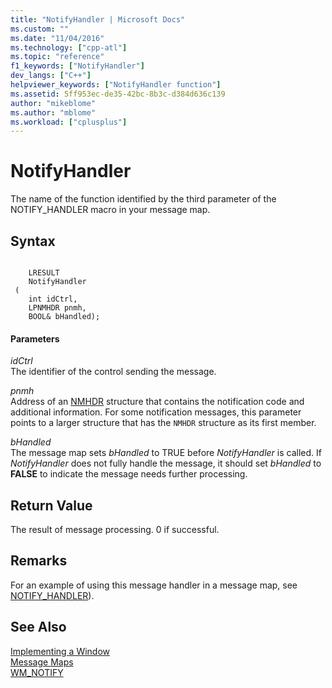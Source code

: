 ```yaml
---
title: "NotifyHandler | Microsoft Docs"
ms.custom: ""
ms.date: "11/04/2016"
ms.technology: ["cpp-atl"]
ms.topic: "reference"
f1_keywords: ["NotifyHandler"]
dev_langs: ["C++"]
helpviewer_keywords: ["NotifyHandler function"]
ms.assetid: 5ff953ec-de35-42bc-8b3c-d384d636c139
author: "mikeblome"
ms.author: "mblome"
ms.workload: ["cplusplus"]
---
```

# NotifyHandler
The name of the function identified by the third parameter of the NOTIFY_HANDLER macro in your message map.  
  
## Syntax  
  
```  
 
    LRESULT 
    NotifyHandler 
 (
    int idCtrl,  
    LPNMHDR pnmh,  
    BOOL& bHandled);
```  
  
#### Parameters  
 *idCtrl*  
 The identifier of the control sending the message.  
  
 *pnmh*  
 Address of an [NMHDR](http://msdn.microsoft.com/library/windows/desktop/bb775514) structure that contains the notification code and additional information. For some notification messages, this parameter points to a larger structure that has the `NMHDR` structure as its first member.  
  
 *bHandled*  
 The message map sets *bHandled* to TRUE before *NotifyHandler* is called. If *NotifyHandler* does not fully handle the message, it should set *bHandled* to **FALSE** to indicate the message needs further processing.  
  
## Return Value  
 The result of message processing. 0 if successful.  
  
## Remarks  
 For an example of using this message handler in a message map, see [NOTIFY_HANDLER](reference/message-map-macros-atl.md#notify_handler)).  
  
## See Also  
 [Implementing a Window](../atl/implementing-a-window.md)   
 [Message Maps](../atl/message-maps-atl.md)   
 [WM_NOTIFY](http://msdn.microsoft.com/library/windows/desktop/bb775583)

